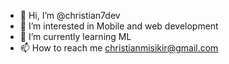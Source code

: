 - 👋 Hi, I’m @christian7dev
- 👀 I’m interested in Mobile and web development 
- 🌱 I’m currently learning ML 
- 📫 How to reach me christianmisikir@gmail.com

<!---
christian7dev/christian7dev is a ✨ special ✨ repository because its `README.md` (this file) appears on your GitHub profile.
You can click the Preview link to take a look at your changes.
--->

